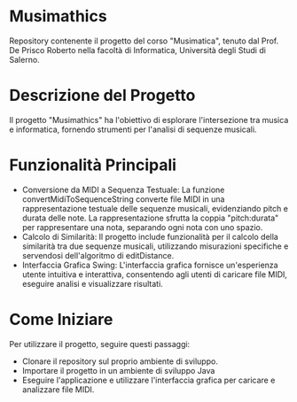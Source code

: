 # Musimathics
Repository contenente il progetto del corso "Musimatica", tenuto dal Prof. De Prisco Roberto nella facoltà di Informatica, Università degli Studi di Salerno.

# Descrizione del Progetto
Il progetto "Musimathics" ha l'obiettivo di esplorare l'intersezione tra musica e informatica, fornendo strumenti per l'analisi di sequenze musicali. 

# Funzionalità Principali
- Conversione da MIDI a Sequenza Testuale: La funzione convertMidiToSequenceString converte file MIDI in una rappresentazione testuale delle sequenze musicali, evidenziando pitch e durata delle note. La rappresentazione sfrutta la coppia "pitch:durata" per rappresentare una nota, separando ogni nota con uno spazio. 
- Calcolo di Similarità: Il progetto include funzionalità per il calcolo della similarità tra due sequenze musicali, utilizzando misurazioni specifiche e servendosi dell'algoritmo di editDistance.
- Interfaccia Grafica Swing: L'interfaccia grafica fornisce un'esperienza utente intuitiva e interattiva, consentendo agli utenti di caricare file MIDI, eseguire analisi e visualizzare risultati.

# Come Iniziare
Per utilizzare il progetto, seguire questi passaggi:
- Clonare il repository sul proprio ambiente di sviluppo.
- Importare il progetto in un ambiente di sviluppo Java
- Eseguire l'applicazione e utilizzare l'interfaccia grafica per caricare e analizzare file MIDI.

